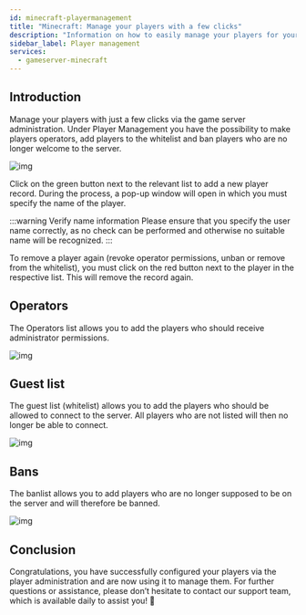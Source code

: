 ```yaml
---
id: minecraft-playermanagement
title: "Minecraft: Manage your players with a few clicks"
description: "Information on how to easily manage your players for your Minecraft server from ZAP-Hosting"
sidebar_label: Player management
services:
  - gameserver-minecraft
---
```


## Introduction

Manage your players with just a few clicks via the game server administration. Under Player Management you have the possibility to make players operators, add players to the whitelist and ban players who are no longer welcome to the server. 

![img](https://screensaver01.zap-hosting.com/index.php/s/ijDqwZdpmkFMGdn/preview)

Click on the green button next to the relevant list to add a new player record. During the process, a pop-up window will open in which you must specify the name of the player. 

:::warning Verify name information
Please ensure that you specify the user name correctly, as no check can be performed and otherwise no suitable name will be recognized. 
:::

To remove a player again (revoke operator permissions, unban or remove from the whitelist), you must click on the red button next to the player in the respective list. This will remove the record again. 



## Operators
The Operators list allows you to add the players who should receive administrator permissions. 

![img](https://screensaver01.zap-hosting.com/index.php/s/Kjpe8t3DFEdgPSz/preview)

## Guest list
The guest list (whitelist) allows you to add the players who should be allowed to connect to the server. All players who are not listed will then no longer be able to connect. 

![img](https://screensaver01.zap-hosting.com/index.php/s/iY8dSnoXpFYfpfz/preview)

## Bans
The banlist allows you to add players who are no longer supposed to be on the server and will therefore be banned. 

![img](https://screensaver01.zap-hosting.com/index.php/s/aspGsM28fimDR3a/preview)


## Conclusion
Congratulations, you have successfully configured your players via the player administration and are now using it to manage them. For further questions or assistance, please don’t hesitate to contact our support team, which is available daily to assist you! 🙂

